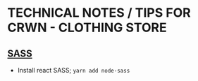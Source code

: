 # TECHNICAL NOTES / TIPS FOR CRWN - CLOTHING STORE

## [SASS](https://sass-lang.com/install)
- Install react SASS;
``yarn add node-sass``